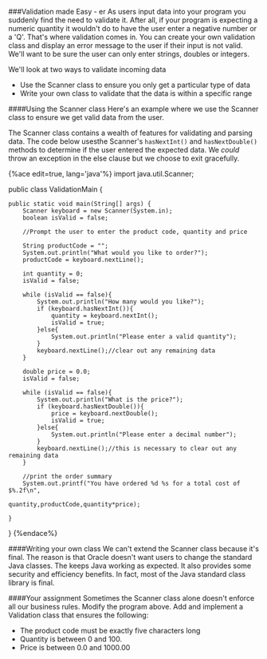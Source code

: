 <!--djw:done-->
###Validation made Easy - er
As users input data into your program you suddenly find the need to validate it. After all, if your program is expecting a numeric quantity it wouldn't do to have the user enter a negative number or a 'Q'. That's where validation comes in. You can create your own validation class and display an error message to the user if their input is not valid. We'll want to be sure the user can only enter strings, doubles or integers.

We'll look at two ways to validate incoming data
* Use the Scanner class to ensure you only get a particular type of data
* Write your own class to validate that the data is within a specific range
 

####Using the Scanner class
Here's an example where we use the Scanner class to ensure we get valid data from the user.

The Scanner class contains a wealth of features for validating and parsing data. The code below usesthe Scanner's ```hasNextInt()``` and ```hasNextDouble()``` methods to determine if the user entered the expected data. We *could* throw an exception in the else clause but we choose to exit gracefully.


{%ace edit=true, lang='java'%}
import java.util.Scanner;

public class ValidationMain {

	public static void main(String[] args) {
		Scanner keyboard = new Scanner(System.in);
		boolean isValid = false;
		
		//Prompt the user to enter the product code, quantity and price
	
		String productCode = "";
		System.out.println("What would you like to order?");
		productCode = keyboard.nextLine();
		
		int quantity = 0;
		isValid = false;
		
		while (isValid == false){
			System.out.println("How many would you like?");
			if (keyboard.hasNextInt()){
				quantity = keyboard.nextInt();
				isValid = true;
			}else{
				System.out.println("Please enter a valid quantity");
			}
			keyboard.nextLine();//clear out any remaining data
		}

		double price = 0.0;
		isValid = false;
		
		while (isValid == false){
			System.out.println("What is the price?");
			if (keyboard.hasNextDouble()){
				price = keyboard.nextDouble();
				isValid = true;
			}else{
				System.out.println("Please enter a decimal number");
			}	
			keyboard.nextLine();//this is necessary to clear out any remaining data
		}

		//print the order summary
		System.out.printf("You have ordered %d %s for a total cost of $%.2f\n",
											quantity,productCode,quantity*price);
	
	}

}
{%endace%}


####Writing your own class
We can't extend the Scanner class because it's final. The reason is that Oracle doesn't want users to change the standard Java classes. The keeps Java working as expected. It also provides some security and efficiency benefits. In fact, most of the Java standard class library is final.

####Your assignment
Sometimes the Scanner class alone doesn't enforce all our business rules. 
Modify the program above. Add and implement a Validation class that ensures the following:
* The product code must be exactly five characters long
* Quantity is between 0 and 100. 
* Price is between 0.0 and 1000.00





